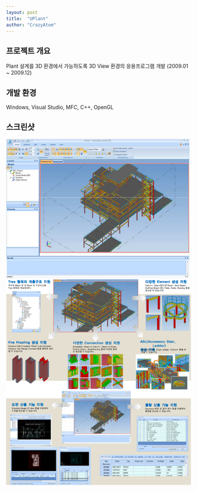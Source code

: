 ```yaml
---
layout: post
title:  "UPlant"
author: "CrazyAtom"
---
```


## 프로젝트 개요
Plant 설계를 3D 환경에서 가능하도록 3D View 환경의 응용프로그램 개발 (2009.01 ~ 2009.12)

## 개발 환경
Windows, Visual Studio, MFC, C++, OpenGL

## 스크린샷
![1](https://github.com/CrazyAtom/crazyatom.github.io/blob/master/_img/uplant/1.png?raw=true)
![2](https://github.com/CrazyAtom/crazyatom.github.io/blob/master/_img/uplant/2.png?raw=true)
![3](https://github.com/CrazyAtom/crazyatom.github.io/blob/master/_img/uplant/3.png?raw=true)